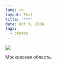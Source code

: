 ```yaml
---
lang: ru
layout: Post
title: '***'
date: Oct 9, 2006
tags:
  - photos
---
```


![](http://wow.sapegin.me/1e160A0k3O2R/Image%202016-04-11%20at%202.35.06%20PM.jpg)

Московская область.
